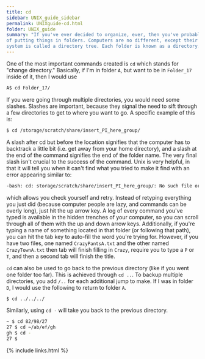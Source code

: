 ```yaml
---
title: cd
sidebar: UNIX_guide_sidebar
permalink: UNIXguide-cd.html
folder: UNIX_guide
summary: "If you've ever decided to organize, ever, then you've probably thought
of putting things in folders. Computers are no different, except their folder
system is called a directory tree. Each folder is known as a directory."
---
```


One of the most important commands created is `cd` which stands for
"change directory."
Basically, if I'm in folder `A`, but want to be in `Folder_17` inside of it,
then I would use
```bash
A$ cd Folder_17/
```
If you were going through multiple directories, you would need some slashes.
Slashes are important, because they signal the need to sift through a few
directories to get to where you want to go.
A specific example of this is:
```bash
$ cd /storage/scratch/share/insert_PI_here_group/
```
A slash after cd but before the location signifies that the computer has to
backtrack a little bit (i.e. get away from your home directory), and a slash
at the end of the command signifies the end of the folder name.
The very final slash isn't crucial to the success of the command.
Unix is very helpful, in that it will tell you when it can't find what you
tried to make it find with an error appearing similar to:
```bash
-bash: cd: storage/scratch/share/insert_PI_here_group/: No such file or directory
```
which allows you check yourself and retry.
Instead of retyping everything you just did (because computer people are lazy,
    and commands can be overly long), just hit the up arrow key.
A log of every command you've typed is available in the hidden trenches of your
computer, so you can scroll through all of them with the up and down arrow keys.
Additionally, if you're typing a name of something located in that folder (or
    following that path), you can hit the tab key to auto-fill the word
    you're trying for.
However, if you have two files, one named `CrazyPantsA.txt` and the other named
`CrazyTownA.txt` then tab will finish filling in `Crazy`, require you to type
a `P` or `T`, and then a second tab will finish the title.

`cd` can also be used to go back to the previous directory (like if you went
    one folder too far).
This is achieved through `cd ..`.
To backup multiple directories, you add `/..` for each additional jump to make.
If I was in folder `D`, I would use the following to return to folder `A`.
```bash
$ cd ../../../
```
Similarly, using `cd -` will take you back to the previous directory.
```bash
~ $ cd 82/98/27
27 $ cd ~/ab/ef/gh
gh $ cd -
27 $
```

{% include links.html %}
